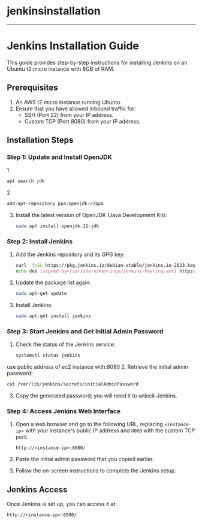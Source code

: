 # jenkinsinstallation

---

# Jenkins Installation Guide

This guide provides step-by-step instructions for installing Jenkins on an Ubuntu t2.micro instance with 8GB of RAM.

## Prerequisites

1. An AWS t2.micro instance running Ubuntu.
2. Ensure that you have allowed inbound traffic for:
   - SSH (Port 22) from your IP address.
   - Custom TCP (Port 8080) from your IP address.
   
## Installation Steps

### Step 1: Update and Install OpenJDK
1 
```bash
apt search jdk
```
2 
```bash
add-apt-repository ppa:openjdk-r/ppa
```

3. Install the latest version of OpenJDK (Java Development Kit):

   ```bash
   sudo apt install openjdk-11-jdk
   ```

### Step 2: Install Jenkins

1. Add the Jenkins repository and its GPG key:

   ```bash
   curl -fsSL https://pkg.jenkins.io/debian-stable/jenkins.io-2023.key | sudo tee /usr/share/keyrings/jenkins-keyring.asc > /dev/null
   echo deb [signed-by=/usr/share/keyrings/jenkins-keyring.asc] https://pkg.jenkins.io/debian-stable binary/ | sudo tee /etc/apt/sources.list.d/jenkins.list > /dev/null
   ```

2. Update the package list again:

   ```bash
   sudo apt-get update
   ```

3. Install Jenkins:

   ```bash
   sudo apt-get install jenkins
   ```

### Step 3: Start Jenkins and Get Initial Admin Password

1. Check the status of the Jenkins service:

   ```bash
   systemctl status jenkins
   ```
 use public address of ec2 instance with:8080
2. Retrieve the initial admin password:

   ```bash
   cat /var/lib/jenkins/secrets/initialAdminPassword
   ```

3. Copy the generated password; you will need it to unlock Jenkins.

### Step 4: Access Jenkins Web Interface

1. Open a web browser and go to the following URL, replacing `<instance-ip>` with your instance's public IP address and `8080` with the custom TCP port:

   ```
   http://<instance-ip>:8080/
   ```

2. Paste the initial admin password that you copied earlier.

3. Follow the on-screen instructions to complete the Jenkins setup.

## Jenkins Access

Once Jenkins is set up, you can access it at:

```
http://<instance-ip>:8080/
```

